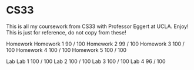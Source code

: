 # CS33
This is all my coursework from CS33 with Professor Eggert at UCLA. Enjoy! This is just for reference, do not copy from these!

Homework
Homework 1	90 / 100
Homework 2	99 / 100
Homework 3	100 / 100
Homework 4	100 / 100
Homework 5	100 / 100

Lab
Lab 1	100 / 100
Lab 2	100 / 100
Lab 3	100 / 100
Lab 4	96 / 100
